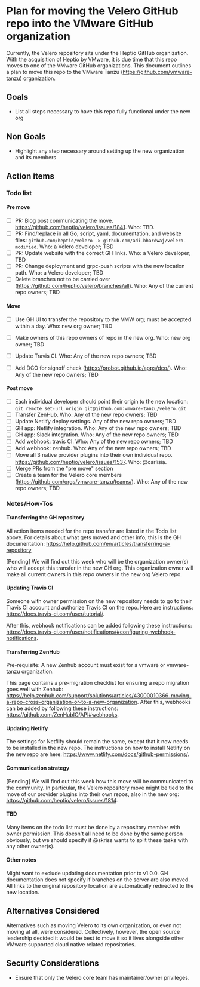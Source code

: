 # Plan for moving the Velero GitHub repo into the VMware GitHub organization

Currently, the Velero repository sits under the Heptio GitHub organization. With the acquisition of Heptio by VMware, it is due time that this repo moves to one of the VMware GitHub organizations. This document outlines a plan to move this repo to the VMware Tanzu (https://github.com/vmware-tanzu) organization.

## Goals

- List all steps necessary to have this repo fully functional under the new org

## Non Goals

- Highlight any step necessary around setting up the new organization and its members

## Action items

### Todo list

#### Pre move

- [ ] PR: Blog post communicating the move. https://github.com/heptio/velero/issues/1841. Who: TBD.
- [ ] PR: Find/replace in all Go, script, yaml, documentation, and website files: `github.com/heptio/velero -> github.com/adi-bhardwaj/velero-modified`. Who: a Velero developer; TBD
- [ ] PR: Update website with the correct GH links. Who: a Velero developer; TBD
- [ ] PR: Change deployment and grpc-push scripts with the new location path. Who: a Velero developer; TBD
- [ ] Delete branches not to be carried over (https://github.com/heptio/velero/branches/all). Who: Any of the current repo owners; TBD

#### Move

- [ ] Use GH UI to transfer the repository to the VMW org; must be accepted within a day. Who: new org owner; TBD
- [ ] Make owners of this repo owners of repo in the new org. Who: new org owner; TBD
- [ ] Update Travis CI. Who: Any of the new repo owners; TBD
- [ ] Add DCO for signoff check (https://probot.github.io/apps/dco/). Who: Any of the new repo owners; TBD


#### Post move

- [ ] Each individual developer should point their origin to the new location: `git remote set-url origin git@github.com:vmware-tanzu/velero.git`
- [ ] Transfer ZenHub. Who: Any of the new repo owners; TBD
- [ ] Update Netlify deploy settings. Any of the new repo owners; TBD
- [ ] GH app: Netlify integration. Who: Any of the new repo owners; TBD
- [ ] GH app: Slack integration. Who: Any of the new repo owners; TBD
- [ ] Add webhook: travis CI. Who: Any of the new repo owners; TBD
- [ ] Add webhook: zenhub. Who: Any of the new repo owners; TBD
- [ ] Move all 3 native provider plugins into their own individual repo. https://github.com/heptio/velero/issues/1537. Who: @carlisia.
- [ ] Merge PRs from the "pre move" section
- [ ] Create a team for the Velero core members (https://github.com/orgs/vmware-tanzu/teams/). Who: Any of the new repo owners; TBD

### Notes/How-Tos

#### Transferring the GH repository

All action items needed for the repo transfer are listed in the Todo list above. For details about what gets moved and other info, this is the GH documentation: https://help.github.com/en/articles/transferring-a-repository

[Pending] We will find out this week who will be the organization owner(s) who will accept this transfer in the new GH org. This organization owner will make all current owners in this repo owners in the new org Velero repo.

#### Updating Travis CI

Someone with owner permission on the new repository needs to go to their Travis CI account and authorize Travis CI on the repo. Here are instructions: https://docs.travis-ci.com/user/tutorial/.

After this, webhook notifications can be added following these instructions: https://docs.travis-ci.com/user/notifications/#configuring-webhook-notifications.

#### Transferring ZenHub

Pre-requisite: A new Zenhub account must exist for a vmware or vmware-tanzu organization.

This page contains a pre-migration checklist for ensuring a repo migration goes well with Zenhub: https://help.zenhub.com/support/solutions/articles/43000010366-moving-a-repo-cross-organization-or-to-a-new-organization. After this, webhooks can be added by following these instructions: https://github.com/ZenHubIO/API#webhooks.

#### Updating Netlify

The settings for Netflify should remain the same, except that it now needs to be installed in the new repo. The instructions on how to install Netlify on the new repo are here: https://www.netlify.com/docs/github-permissions/.

#### Communication strategy

[Pending] We will find out this week how this move will be communicated to the community. In particular, the Velero repository move might be tied to the move of our provider plugins into their own repos, also in the new org: https://github.com/heptio/velero/issues/1814.

#### TBD

Many items on the todo list must be done by a repository member with owner permission. This doesn't all need to be done by the same person obviously, but we should specify if @skriss wants to split these tasks with any other owner(s).

#### Other notes

Might want to exclude updating documentation prior to v1.0.0.
GH documentation does not specify if branches on the server are also moved.
All links to the original repository location are automatically redirected to the new location.

## Alternatives Considered

Alternatives such as moving Velero to its own organization, or even not moving at all, were considered. Collectively, however, the open source leadership decided it would be best to move it so it lives alongside other VMware supported cloud native related repositories.

## Security Considerations

- Ensure that only the Velero core team has maintainer/owner privileges.
